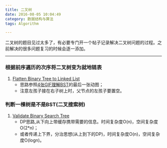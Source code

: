 ```yaml
---
title: 二叉树
date: 2016-08-05 10:04:49
category: 数据结构与算法
tags: Algorithm

---
```


二叉树的题目见过太多了，有必要专门开一个帖子记录解决二叉树问题的过程。之前解决的很多问题复习的时候会逐一添加。

---

### 根据前序遍历的次序将二叉树变为就地链表
1. [Flatten Binary Tree to Linked List](https://github.com/applefishsky009/LeetCode/blob/master/114%20-%20Flatten%20Binary%20Tree%20to%20Linked%20List/114%20-%20Flatten%20Binary%20Tree%20to%20Linked%20List.cpp)
	+ 思路参照[4张GIF理解BST](http://mp.weixin.qq.com/s?__biz=MzI1MTIzMzI2MA==&mid=2650560140&idx=1&sn=9a8884a2282b51906733c9c149c6db3c&scene=23&srcid=0728pEPY9XPc8RYKpUQF6lfn#rd)的最后一张动图；
	+ 注意左孩子接在右子树上时，父节点的左孩子要置空。

### 判断一棵树是不是BST(二叉搜索树)
1. [Validate Binary Search Tree](https://github.com/applefishsky009/LeetCode/blob/master/98%20-%20Validate%20Binary%20Search%20Tree/98%20-%20Validate%20Binary%20Search%20Tree.cpp)
	+ DP思路,从下向上带缓存携带需要的信息。时间复杂度O(n)，空间复杂度O(2*n)；
	+ 或者传递上下界，分治思想(从上到下的DP)，时间复杂度O(n)，空间复杂度O(logn)。